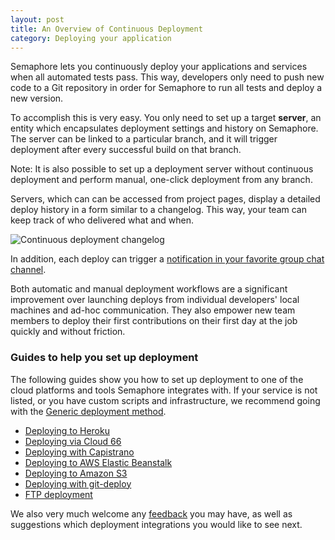 ```yaml
---
layout: post
title: An Overview of Continuous Deployment
category: Deploying your application
---
```


Semaphore lets you continuously deploy your applications and services when all
automated tests pass. This way, developers only need to push new code to a Git
repository in order for Semaphore to run all tests and deploy a new version.

To accomplish this is very easy. You only need to set up a target **server**, an
entity which encapsulates deployment settings and history on Semaphore. The
server can be linked to a particular branch, and it will trigger deployment 
after every successful build on that branch.

Note: It is also possible to set up a deployment server without continuous 
deployment and perform manual, one-click deployment from any branch.

Servers, which can can be accessed from project pages, display a detailed deploy
history in a form similar to a changelog. This way, your team can keep track of
who delivered what and when.

<img src="/docs/assets/img/an-overview-of-continuous-deployment/server-history.png" class="img-bordered-padding img-responsive" alt="Continuous deployment changelog">

In addition, each deploy can trigger a [notification in your favorite group chat
channel](/docs/managing-chat-notifications.html).

Both automatic and manual deployment workflows are a significant improvement
over launching deploys from individual developers' local machines and
ad-hoc communication. They also empower new team members to deploy their first
contributions on their first day at the job quickly and without friction.

### Guides to help you set up deployment

The following guides show you how to set up deployment to one of the cloud
platforms and tools Semaphore integrates with. If your service is not listed, or
you have custom scripts and infrastructure, we recommend going with the [Generic
deployment method](/docs/managing-chat-notifications.html).

- <a href="/docs/deploying-to-heroku.html">Deploying to Heroku</a></li>
- <a href="/docs/deploying-via-cloud66.html">Deploying via Cloud 66</a></li>
- <a href="/docs/deploying-with-capistrano.html">Deploying with Capistrano</a></li>
- <a href="/docs/deploying-to-aws-elastic-beanstalk.html">Deploying to AWS Elastic Beanstalk</a></li>
- <a href="/docs/deploying-to-amazon-s3.html">Deploying to Amazon S3</a></li>
- <a href="/docs/deploying-with-git-deploy.html">Deploying with git-deploy</a></li>
- <a href="/docs/ftp-deployment.html">FTP deployment</a></li>

We also very much welcome any <a
href="mailto:semaphore@renderedtext.com">feedback</a> you may have, as well as
suggestions which deployment integrations you would like to see next.
